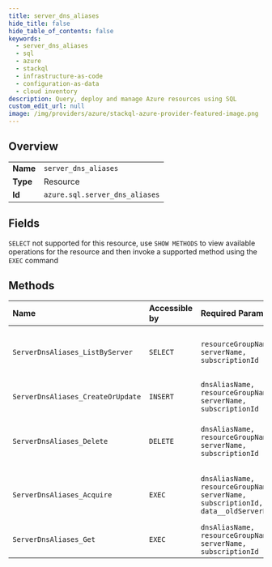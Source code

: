 ```yaml
---
title: server_dns_aliases
hide_title: false
hide_table_of_contents: false
keywords:
  - server_dns_aliases
  - sql
  - azure    
  - stackql
  - infrastructure-as-code
  - configuration-as-data
  - cloud inventory
description: Query, deploy and manage Azure resources using SQL
custom_edit_url: null
image: /img/providers/azure/stackql-azure-provider-featured-image.png
---
```

  
    

## Overview
<table><tbody>
<tr><td><b>Name</b></td><td><code>server_dns_aliases</code></td></tr>
<tr><td><b>Type</b></td><td>Resource</td></tr>
<tr><td><b>Id</b></td><td><code>azure.sql.server_dns_aliases</code></td></tr>
</tbody></table>

## Fields
`SELECT` not supported for this resource, use `SHOW METHODS` to view available operations for the resource and then invoke a supported method using the `EXEC` command  
## Methods
| Name | Accessible by | Required Params | Description |
|:-----|:--------------|:----------------|:------------|
| `ServerDnsAliases_ListByServer` | `SELECT` | `resourceGroupName, serverName, subscriptionId` | Gets a list of server DNS aliases for a server. |
| `ServerDnsAliases_CreateOrUpdate` | `INSERT` | `dnsAliasName, resourceGroupName, serverName, subscriptionId` | Creates a server DNS alias. |
| `ServerDnsAliases_Delete` | `DELETE` | `dnsAliasName, resourceGroupName, serverName, subscriptionId` | Deletes the server DNS alias with the given name. |
| `ServerDnsAliases_Acquire` | `EXEC` | `dnsAliasName, resourceGroupName, serverName, subscriptionId, data__oldServerDnsAliasId` | Acquires server DNS alias from another server. |
| `ServerDnsAliases_Get` | `EXEC` | `dnsAliasName, resourceGroupName, serverName, subscriptionId` | Gets a server DNS alias. |
